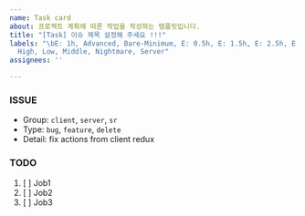 ```yaml
---
name: Task card
about: 프로젝트 계획에 따른 작업을 작성하는 템플릿입니다.
title: "[Task] 이슈 제목 설정해 주세요 !!!"
labels: "\bE: 1h, Advanced, Bare-Minimum, E: 0.5h, E: 1.5h, E: 2.5h, E: 2h, E: 3h,
  High, Low, Middle, Nightmare, Server"
assignees: ''

---
```


### ISSUE
- Group:  `client`, `server`, `sr`
- Type: `bug`, `feature`, `delete`
- Detail: fix actions from client redux

### TODO
1. [ ] Job1
2. [ ] Job2
3. [ ] Job3
